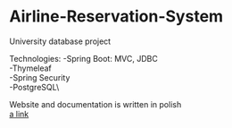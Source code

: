 # Airline-Reservation-System
University database project 

Technologies:
-Spring Boot: MVC, JDBC\
-Thymeleaf\
-Spring Security\
-PostgreSQL\

Website and documentation is written in polish\
[a link](http://ars-env-2.eba-95hxk22h.us-east-2.elasticbeanstalk.com/)
